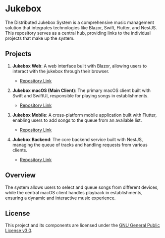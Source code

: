 # Jukebox

The Distributed Jukebox System is a comprehensive music management solution that integrates technologies like Blazor, Swift, Flutter, and NestJS. This repository serves as a central hub, providing links to the individual projects that make up the system.

## Projects

1. **Jukebox Web**: A web interface built with Blazor, allowing users to interact with the jukebox through their browser.
   - [Repository Link](https://github.com/devRauLuis/jukebox-web)

2. **Jukebox macOS (Main Client)**: The primary macOS client built with Swift and SwiftUI, responsible for playing songs in establishments.
   - [Repository Link](https://github.com/devRauLuis/jukebox-macOS)

3. **Jukebox Mobile**: A cross-platform mobile application built with Flutter, enabling users to add songs to the queue from an available list.
   - [Repository Link](https://github.com/devRauLuis/jukebox-mobile)

4. **Jukebox Backend**: The core backend service built with NestJS, managing the queue of tracks and handling requests from various clients.
   - [Repository Link](https://github.com/devRauLuis/jukebox-backend)

## Overview

The system allows users to select and queue songs from different devices, while the central macOS client handles playback in establishments, ensuring a dynamic and interactive music experience.

## License

This project and its components are licensed under the [GNU General Public License v3.0](https://www.gnu.org/licenses/gpl-3.0.en.html).

